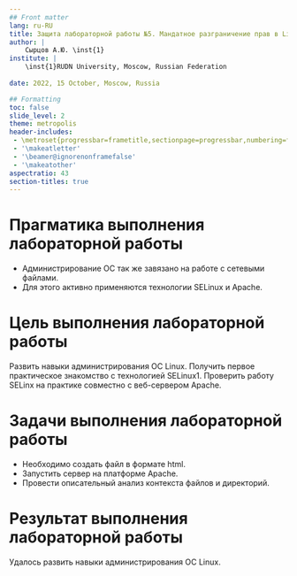 ```yaml
---
## Front matter
lang: ru-RU
title: Защита лабораторной работы №5. Мандатное разграничение прав в Linux
author: |
	Сырцов А.Ю. \inst{1}
institute: |
	\inst{1}RUDN University, Moscow, Russian Federation
	
date: 2022, 15 October, Moscow, Russia

## Formatting
toc: false
slide_level: 2
theme: metropolis
header-includes: 
 - \metroset{progressbar=frametitle,sectionpage=progressbar,numbering=fraction}
 - '\makeatletter'
 - '\beamer@ignorenonframefalse'
 - '\makeatother'
aspectratio: 43
section-titles: true
---
```


# Прагматика выполнения лабораторной работы

- Администрирование ОС так же завязано на работе с сетевыми файлами.
- Для этого активно применяются технологии SELinux и Apache.

# Цель выполнения лабораторной работы 

Развить навыки администрирования ОС Linux. Получить первое практическое знакомство с технологией SELinux1. Проверить работу SELinx на практике совместно с веб-сервером Apache.

# Задачи выполнения лабораторной работы

- Необходимо создать файл в формате html.
- Запустить сервер на платформе Apache.
- Провести описательный анализ контекста файлов и директорий.

# Результат выполнения лабораторной работы

Удалось развить навыки администрирования ОС Linux.

